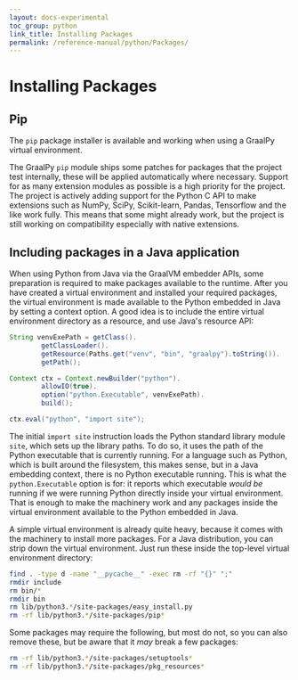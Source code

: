 ```yaml
---
layout: docs-experimental
toc_group: python
link_title: Installing Packages
permalink: /reference-manual/python/Packages/
---
```

# Installing Packages

## Pip

The `pip` package installer is available and working when using a GraalPy virtual environment.

The GraalPy `pip` module ships some patches for packages that the project test internally, these will be applied automatically where necessary.
Support for as many extension modules as possible is a high priority for the project.
The project is actively adding support for the Python C API to make extensions such as NumPy, SciPy, Scikit-learn, Pandas, Tensorflow and the like work fully.
This means that some might already work, but the project is still working on compatibility especially with native extensions.

## Including packages in a Java application

When using Python from Java via the GraalVM embedder APIs, some preparation is required to make packages available to the runtime.
After you have created a virtual environment and installed your required packages, the virtual environment is made available to the Python embedded in Java by setting a context option.
A good idea is to include the entire virtual environment directory as a resource, and use Java's resource API:

```java
String venvExePath = getClass().
        getClassLoader().
        getResource(Paths.get("venv", "bin", "graalpy").toString()).
        getPath();

Context ctx = Context.newBuilder("python").
        allowIO(true).
        option("python.Executable", venvExePath).
        build();

ctx.eval("python", "import site");
```

The initial `import site` instruction loads the Python standard library module `site`, which sets up the library paths.
To do so, it uses the path of the Python executable that is currently running.
For a language such as Python, which is built around the filesystem, this makes sense, but in a Java embedding context, there is no Python executable running.
This is what the `python.Executable` option is for: it reports which executable _would be_ running if we were running Python directly inside your virtual environment.
That is enough to make the machinery work and any packages inside the virtual environment available to the Python embedded in Java.

A simple virtual environment is already quite heavy, because it comes with the machinery to install more packages.
For a Java distribution, you can strip down the virtual environment.
Just run these inside the top-level virtual environment directory:

```bash
find . -type d -name "__pycache__" -exec rm -rf "{}" ";"
rmdir include
rm bin/*
rmdir bin
rm lib/python3.*/site-packages/easy_install.py
rm -rf lib/python3.*/site-packages/pip*
```

Some packages may require the following, but most do not, so you can also remove these, but be aware that it _may_ break a few packages:

```bash
rm -rf lib/python3.*/site-packages/setuptools*
rm -rf lib/python3.*/site-packages/pkg_resources*
```
